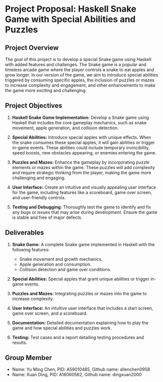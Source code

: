 # Project Proposal: Haskell Snake Game with Special Abilities and Puzzles

## Project Overview

The goal of this project is to develop a special Snake game using Haskell with added features and challenges. The Snake game is a popular and timeless arcade game where the player controls a snake to eat apples and grow longer. In our version of the game, we aim to introduce special abilities triggered by consuming specific apples, the inclusion of puzzles or mazes to increase complexity and engagement, and other enhancements to make the game more exciting and challenging.

## Project Objectives

1. **Haskell Snake Game Implementation:** Develop a Snake game using Haskell that includes the core gameplay mechanics, such as snake movement, apple generation, and collision detection.

2. **Special Abilities:** Introduce special apples with unique effects. When the snake consumes these special apples, it will gain abilities or trigger in-game events. These abilities could include temporary invincibility, speed boosts, new obstacles appearing, or enemies entering the game.

3. **Puzzles and Mazes:** Enhance the gameplay by incorporating puzzle elements or mazes within the game. These puzzles will add complexity and require strategic thinking from the player, making the game more challenging and engaging.

4. **User Interface:** Create an intuitive and visually appealing user interface for the game, including features like a scoreboard, game over screen, and user-friendly controls.

5. **Testing and Debugging:** Thoroughly test the game to identify and fix any bugs or issues that may arise during development. Ensure the game is stable and free of major defects.

## Deliverables

1. **Snake Game:** A complete Snake game implemented in Haskell with the following features:
   - Snake movement and growth mechanics.
   - Apple generation and consumption.
   - Collision detection and game over conditions.

2. **Special Abilities:** Special apples that grant unique abilities or trigger in-game events.

3. **Puzzles and Mazes:** Integrating puzzles or mazes into the game to increase complexity.

4. **User Interface:** An intuitive user interface that includes a start screen, game over screen, and a scoreboard.

5. **Documentation:** Detailed documentation explaining how to play the game and how special abilities and puzzles work.

6. **Testing:** Test cases and a report detailing testing procedures and results.

## Group Member
- Name: Yu Ming Chen, PID: A59010485, Github name: allenchen0958
- Name: Xuan Ding, PID: A16060562, Github name: dingxuan2000
